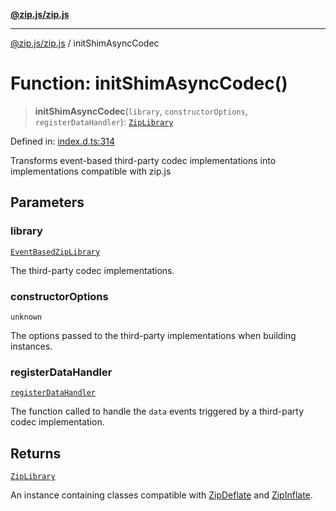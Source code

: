 [**@zip.js/zip.js**](../README.md)

***

[@zip.js/zip.js](../globals.md) / initShimAsyncCodec

# Function: initShimAsyncCodec()

> **initShimAsyncCodec**(`library`, `constructorOptions`, `registerDataHandler`): [`ZipLibrary`](../interfaces/ZipLibrary.md)

Defined in: [index.d.ts:314](https://github.com/gildas-lormeau/zip.js/blob/f5689a69f57baaaa10605a11a4516e7cc749e4a1/index.d.ts#L314)

Transforms event-based third-party codec implementations into implementations compatible with zip.js

## Parameters

### library

[`EventBasedZipLibrary`](../interfaces/EventBasedZipLibrary.md)

The third-party codec implementations.

### constructorOptions

`unknown`

The options passed to the third-party implementations when building instances.

### registerDataHandler

[`registerDataHandler`](../interfaces/registerDataHandler.md)

The function called to handle the `data` events triggered by a third-party codec implementation.

## Returns

[`ZipLibrary`](../interfaces/ZipLibrary.md)

An instance containing classes compatible with [ZipDeflate](../classes/ZipDeflate.md) and [ZipInflate](../classes/ZipInflate.md).
